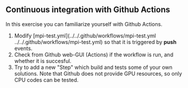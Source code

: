 ## Continuous integration with Github Actions

In this exercise you can familiarize yourself with Github Actions.

1. Modify [mpi-test.yml](../../.github/workflows/mpi-test.yml 
../../.github/workflows/mpi-test.yml) so that it is triggered by **push** events.
2. Check from Github web-GUI (Actions) if the workflow is run, and whether it is succesful.
3. Try to add a new "Step" which build and tests some of your own solutions. Note that
   Github does not provide GPU resources, so only CPU codes can be tested.
